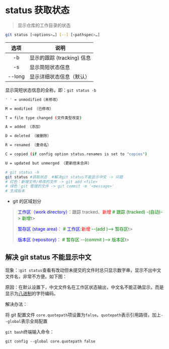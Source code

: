 
# status 获取状态

> 显示仓库的工作目录的状态

```bash
git status [<options>…​] [--] [<pathspec>…​]
```

| 选项 | 说明 |
| :--: | --- |
|  -b | 显示<branch>的跟踪 (tracking) 信息 |
| -s | 显示简短状态信息 |
| --long | 显示详细状态信息（默认） |

显示简短状态信息的全称，即：`git status -b`

```bash
' ' = unmodified（未修改）

M = modified （已修改）

T = file type changed (文件类型改变)

A = added （添加）

D = deleted （被删除）

R = renamed （重命名）

C = copied (if config option status.renames is set to "copies")

U = updated but unmerged （更新但未合并）
```

```bash
# git status -h
git status #获取状态  #解决git status不能显示中文 -> 问题
# 红色：新增文件/修改的文件 -> git add <file>
# 绿色：git 管理的文件 -> git commit -m '<message>'
# 生成版本
```

* git 的区域划分

> <font color=blue>工作区（work directory）</font>：跟踪 tracked、<font color=red>新增</font>    <font color=green># 跟踪 (tracked) -(自动)-> 新增</font>t>
  >
> <font color=blue>暂存区 (stage area)</font>：     <font color=green># <font color=blue>工作区</font>:<font color=red>新增</font> --(add )–> <font color=green>暂存区</font></font>t>
  >
><font color=blue>版本区 (repository)</font>：     <font color=green># <font color=green>暂存区</font> --(commit )–> <font color=green>版本区</font></font>t>

## 解决 git status 不能显示中文

现象：:`git status`查看有改动但未提交的文件时总只显示数字串，显示不出中文文件名，非常不方便。如下图：

原因：在默认设置下，中文文件名在工作区状态输出，中文名不能正确显示，而是显示为[八进制](https://www.zhihu.com/search?q=八进制&search_source=Entity&hybrid_search_source=Entity&hybrid_search_extra={"sourceType"%3A"article"%2C"sourceId"%3A133706032})的字符编码。

解决办法：

将 git 配置文件 `core.quotepath`项设置为`false`。`quotepath`表示引用路径，加上`--global`表示全局配置

`git bash`终端输入命令：

```text
git config --global core.quotepath false
```
